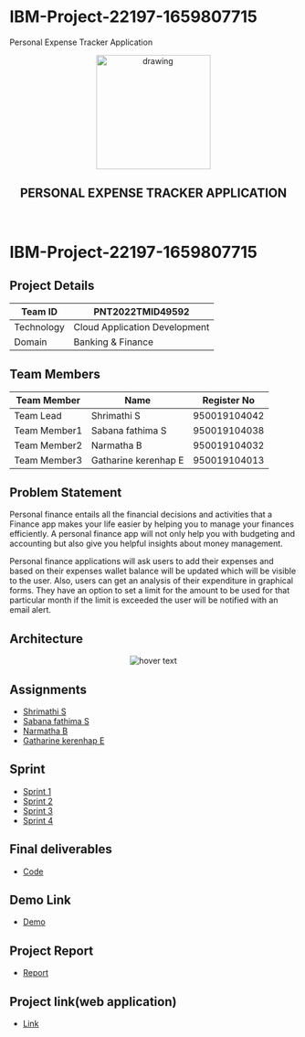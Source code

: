 # IBM-Project-22197-1659807715
Personal Expense Tracker Application
<br>
<div align="center">
  <img src="https://upload.wikimedia.org/wikipedia/commons/5/51/IBM_logo.svg" align="center" alt="drawing" width="200" />
  <h2 align="center">PERSONAL EXPENSE TRACKER APPLICATION</h2>
</div><br>

# IBM-Project-22197-1659807715




## Project Details
| Team ID       | PNT2022TMID49592             |
| ------------- | -------------                |
| Technology    | Cloud Application Development|
|  Domain       | Banking & Finance            | 


## Team Members
| Team Member  | Name            | Register No    |
| -------------| -------------   | --------       |
| Team Lead    | Shrimathi S       | 950019104042   |
| Team Member1 | Sabana fathima S     | 950019104038   |
| Team Member2 | Narmatha B       | 950019104032   |
| Team Member3 | Gatharine kerenhap E      | 950019104013   |

## Problem Statement 

Personal finance entails all the financial decisions and activities that a Finance app makes your life easier by helping you to manage your finances efficiently. A personal finance app will not only help you with budgeting and accounting but also give you helpful insights about money management.


Personal finance applications will ask users to add their expenses and based on their expenses wallet balance will be updated which will be visible to the user.  Also, users can get an analysis of their expenditure in graphical forms. They have an option to set a limit for the amount to be used for that particular month if the limit is exceeded the user will be notified with an email alert.

## Architecture
<p align="center">
  <img src="https://lh6.googleusercontent.com/rEq5ONu1NkSrSCO2bCYqPGfekO-jk-xyVo6TK1ZzwFrWosaBAzNpsiTcljCtT9wf0LvzUY18F9FTVzWBKTWCavF2lNG8N52IX6Ox6bJKd5uE7mTjU5_fG7Dh9OlY5g"  title="hover text">
</p>


## Assignments

- [Shrimathi S](https://github.com/IBM-EPBL/IBM-Project-22197-1659807715/tree/main/Assignment/Shrimathi)
- [Sabana fathima S](https://github.com/IBM-EPBL/IBM-Project-22197-1659807715/tree/main/Assignment/Sabana_fathima)
- [Narmatha B](https://github.com/IBM-EPBL/IBM-Project-22197-1659807715/tree/main/Assignment/Narmatha)
- [Gatharine kerenhap E](https://github.com/IBM-EPBL/IBM-Project-22197-1659807715/tree/main/Assignment/Gatharine)

## Sprint

- [Sprint 1](https://github.com/IBM-EPBL/IBM-Project-22197-1659807715/tree/main/Project_development_phase/Sprint1)
- [Sprint 2](https://github.com/IBM-EPBL/IBM-Project-22197-1659807715/tree/main/Project_development_phase/Sprint2)
- [Sprint 3](https://github.com/IBM-EPBL/IBM-Project-22197-1659807715/tree/main/Project_development_phase/Sprint3)
- [Sprint 4](https://github.com/IBM-EPBL/IBM-Project-22197-1659807715/tree/main/Project_development_phase/Sprint4)

## Final deliverables
   
- [Code](https://github.com/IBM-EPBL/IBM-Project-22197-1659807715/tree/main/Final_deliverables/Final_code)

## Demo Link

- [Demo](https://github.com/IBM-EPBL/IBM-Project-22197-1659807715/blob/main/Final_deliverables/Final_code/demo%20link)

## Project Report

- [Report](https://github.com/IBM-EPBL/IBM-Project-22197-1659807715/tree/main/Project_report)

## Project link(web application)

- [Link](http://159.122.179.146:31096/)

